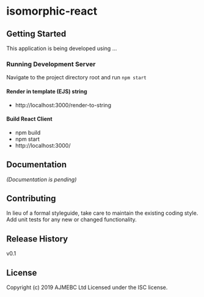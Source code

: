 # isomorphic-react

## Getting Started

This application is being developed using ...

### Running Development Server

Navigate to the project directory root and run `npm start`

#### Render in template (EJS) string
- http://localhost:3000/render-to-string

#### Build React Client
- npm build
- npm start
- http://localhost:3000/

## Documentation

_(Documentation is pending)_

## Contributing
In lieu of a formal styleguide, take care to maintain the existing coding style. Add unit tests for any new or changed functionality.

## Release History
v0.1

## License
Copyright (c) 2019 AJMEBC Ltd
Licensed under the ISC license.